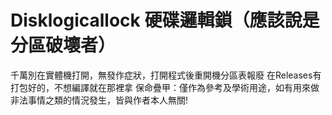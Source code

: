 # Disklogicallock 硬碟邏輯鎖（應該說是分區破壞者）

千萬別在實體機打開，無發作症狀，打開程式後重開機分區表報廢
在Releases有打包好的，不想編譯就在那裡拿
保命疊甲：僅作為參考及學術用途，如有用來做非法事情之類的情況發生，皆與作者本人無關!
